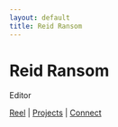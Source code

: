 ```yaml
---
layout: default
title: Reid Ransom
---
```


# Reid Ransom

Editor
    
[Reel](/reel/) |
[Projects](http://github.com/reidransom) |
[Connect](/connect/)
